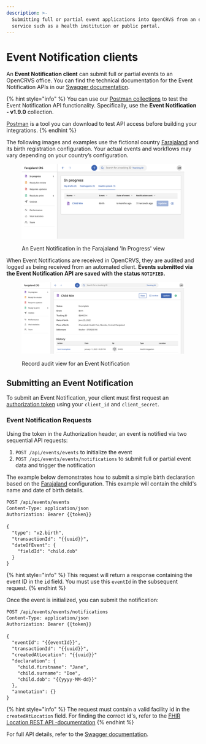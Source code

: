 ```yaml
---
description: >-
  Submitting full or partial event applications into OpenCRVS from an external
  service such as a health institution or public portal.
---
```


# Event Notification clients

An **Event Notification client** can submit full or partial events to an OpenCRVS office. You can find the technical documentation for the Event Notification APIs in our [Swagger documentation](https://api.opencrvs.org/develop/events/).

{% hint style="info" %}
You can use our [Postman collections](https://github.com/opencrvs/opencrvs-countryconfig/tree/master/postman) to test the Event Notification API functionality. Specifically, use the **Event Notification - v1.9.0** collection.

[Postman](https://www.postman.com/) is a tool you can download to test API access before building your integrations.
{% endhint %}

The following images and examples use the fictional country [Farajaland](../../default-configuration/intro-to-farajaland.md) and its birth registration configuration. Your actual events and workflows may vary depending on your country’s configuration.

<figure><img src="../../.gitbook/assets/Screenshot 2023-01-11 at 15.39.53.png" alt=""><figcaption><p>An Event Notification in the Farajaland 'In Progress' view</p></figcaption></figure>

When Event Notifications are received in OpenCRVS, they are audited and logged as being received from an automated client. **Events submitted via the Event Notification API are saved with the status `NOTIFIED`.**

<figure><img src="../../.gitbook/assets/Screenshot 2023-01-11 at 15.40.23.png" alt=""><figcaption><p>Record audit view for an Event Notification</p></figcaption></figure>

## Submitting an Event Notification

To submit an Event Notification, your client must first request an [authorization token](authenticate-a-client.md) using your `client_id` and `client_secret`.

### Event Notification Requests

Using the token in the Authorization header, an event is notified via two sequential API requests:

1. `POST /api/events/events` to initialize the event
2. `POST /api/events/events/notifications` to submit full or partial event data and trigger the notification

The example below demonstrates how to submit a simple birth declaration based on the [Farajaland](../../default-configuration/intro-to-farajaland.md) configuration. This example will contain the child's name and date of birth details.

```http
POST /api/events/events
Content-Type: application/json
Authorization: Bearer {{token}}

{
  "type": "v2.birth",
  "transactionId": "{{uuid}}",
  "dateOfEvent": {
    "fieldId": "child.dob"
  }
}
```

{% hint style="info" %}
This request will return a response containing the event ID in the `id` field. You must use this `eventId` in the subsequent request.
{% endhint %}

Once the event is initialized, you can submit the notification:

```http
POST /api/events/events/notifications
Content-Type: application/json
Authorization: Bearer {{token}}

{
  "eventId": "{{eventId}}",
  "transactionId": "{{uuid}}",
  "createdAtLocation": "{{uuid}}"
  "declaration": {
    "child.firstname": "Jane",
    "child.surname": "Doe",
    "child.dob": "{{yyyy-MM-dd}}"
  },
  "annotation": {}
}
```

{% hint style="info" %}
The request must contain a valid facility id in the `createdAtLocation` field. For finding the correct id's, refer to the [FHIR Location REST API -documentation](./fhir-location-rest-api.md)
{% endhint %}

For full API details, refer to the [Swagger documentation](https://api.opencrvs.org/develop/events/).

